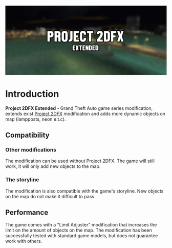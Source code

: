 ![project-2dfx-extended-logo](https://github.com/PrographerMan/project-2dfx-extended/blob/main/images/cover.png?raw=true)
# Introduction
**Project 2DFX Extended** - Grand Theft Auto game series modification, extends exist [Project 2DFX](https://github.com/ThirteenAG/III.VC.SA.IV.Project2DFX) modification and adds more dynamic objects on map (lampposts, neon e.t.c).

## Compatibility
### Other modifications
The modification can be used without Project 2DFX. The game will still work, it will only add new objects to the map.
### The storyline
The modification is also compatible with the game's storyline. New objects on the map do not make it difficult to pass.
## Performance
The game comes with a "Limit Adjuster" modification that increases the limit on the amount of objects on the map.
The modification has been successfully tested with standard game models, but does not guarantee work with others.
